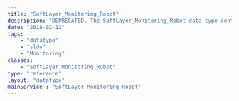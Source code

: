 ```yaml
---
title: "SoftLayer_Monitoring_Robot"
description: "DEPRECATED. The SoftLayer_Monitoring_Robot data type contains general information relating to a monitoring robot. "
date: "2018-02-12"
tags:
    - "datatype"
    - "sldn"
    - "Monitoring"
classes:
    - "SoftLayer_Monitoring_Robot"
type: "reference"
layout: "datatype"
mainService : "SoftLayer_Monitoring_Robot"
---
```

